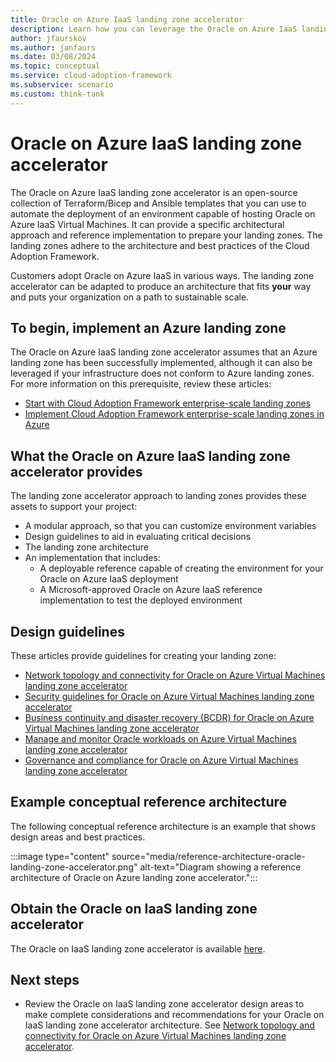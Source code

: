 ```yaml
---
title: Oracle on Azure IaaS landing zone accelerator
description: Learn how you can leverage the Oracle on Azure IaaS landing zone accelerator to automate the deployment of an environment capable of hosting Oracle on Azure IaaS Virtual Machines.
author: jfaurskov
ms.author: janfaurs
ms.date: 03/08/2024
ms.topic: conceptual
ms.service: cloud-adoption-framework
ms.subservice: scenario
ms.custom: think-tank
---
```


# Oracle on Azure IaaS landing zone accelerator

The Oracle on Azure IaaS landing zone accelerator is an open-source collection of Terraform/Bicep and Ansible templates that you can use to automate the deployment of an environment capable of hosting Oracle on Azure IaaS Virtual Machines. It can provide a specific architectural approach and reference implementation to prepare your landing zones. The landing zones adhere to the architecture and best practices of the Cloud Adoption Framework.

Customers adopt Oracle on Azure IaaS in various ways. The landing zone accelerator can be adapted to produce an architecture that fits **your** way and puts your organization on a path to sustainable scale.

## To begin, implement an Azure landing zone

The Oracle on Azure IaaS landing zone accelerator assumes that an Azure landing zone has been successfully implemented, although it can also be leveraged if your infrastructure does not conform to Azure landing zones. For more information on this prerequisite, review these articles:

- [Start with Cloud Adoption Framework enterprise-scale landing zones](../../ready/enterprise-scale/index.md)
- [Implement Cloud Adoption Framework enterprise-scale landing zones in Azure](../../ready/enterprise-scale/implementation.md)

## What the Oracle on Azure IaaS landing zone accelerator provides

The landing zone accelerator approach to landing zones provides these assets to support your project:

- A modular approach, so that you can customize environment variables
- Design guidelines to aid in evaluating critical decisions
- The landing zone architecture
- An implementation that includes:
  - A deployable reference capable of creating the environment for your Oracle on Azure IaaS deployment
  - A Microsoft-approved Oracle on Azure IaaS reference implementation to test the deployed environment

## Design guidelines

These articles provide guidelines for creating your landing zone:

- [Network topology and connectivity for Oracle on Azure Virtual Machines landing zone accelerator](./oracle-network-topology.md)
- [Security guidelines for Oracle on Azure Virtual Machines landing zone accelerator](./oracle-security-guideline-landing-zone.md)
- [Business continuity and disaster recovery (BCDR) for Oracle on Azure Virtual Machines landing zone accelerator
](./oracle-disaster-recovery-oracle-landing-zone.md)
- [Manage and monitor Oracle workloads on Azure Virtual Machines landing zone accelerator](./oracle-manage-monitor-workload.md)
- [Governance and compliance for Oracle on Azure Virtual Machines landing zone accelerator](./governance-compliance-oracle-landing-zone.md)

## Example conceptual reference architecture

The following conceptual reference architecture is an example that shows design areas and best practices.

:::image type="content" source="media/reference-architecture-oracle-landing-zone-accelerator.png" alt-text="Diagram showing a reference architecture of Oracle on Azure landing zone accelerator.":::

## Obtain the Oracle on IaaS landing zone accelerator

The Oracle on IaaS landing zone accelerator is available [here](https://aka.ms/lza/oracle-accelerator).

## Next steps

- Review the Oracle on IaaS landing zone accelerator design areas to make complete considerations and recommendations for your Oracle on IaaS  landing zone accelerator architecture. See [Network topology and connectivity for Oracle on Azure Virtual Machines landing zone accelerator](./oracle-network-topology.md).
